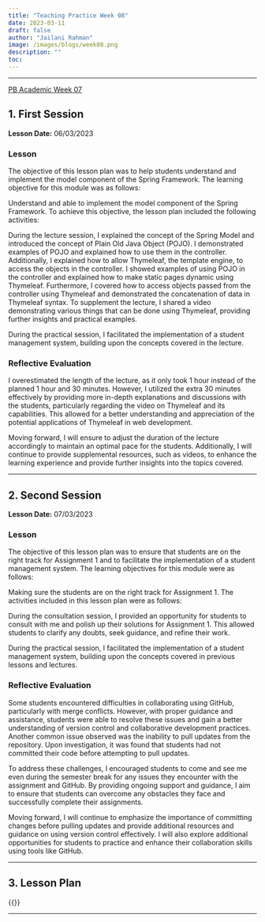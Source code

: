 ```yaml
---
title: "Teaching Practice Week 08"
date: 2023-03-11
draft: false
author: "Jailani Rahman"
image: /images/blogs/week08.png
description: ""
toc:
---
```


---

<div class="h1"><u>PB Academic Week 07</u></div>

## 1. First Session

**Lesson Date:** 06/03/2023

### Lesson

The objective of this lesson plan was to help students understand and implement the model component of the Spring Framework. The learning objective for this module was as follows:

Understand and able to implement the model component of the Spring Framework.
To achieve this objective, the lesson plan included the following activities:

During the lecture session, I explained the concept of the Spring Model and introduced the concept of Plain Old Java Object (POJO). I demonstrated examples of POJO and explained how to use them in the controller. Additionally, I explained how to allow Thymeleaf, the template engine, to access the objects in the controller. I showed examples of using POJO in the controller and explained how to make static pages dynamic using Thymeleaf. Furthermore, I covered how to access objects passed from the controller using Thymeleaf and demonstrated the concatenation of data in Thymeleaf syntax. To supplement the lecture, I shared a video demonstrating various things that can be done using Thymeleaf, providing further insights and practical examples.

During the practical session, I facilitated the implementation of a student management system, building upon the concepts covered in the lecture.

### Reflective Evaluation
I overestimated the length of the lecture, as it only took 1 hour instead of the planned 1 hour and 30 minutes. However, I utilized the extra 30 minutes effectively by providing more in-depth explanations and discussions with the students, particularly regarding the video on Thymeleaf and its capabilities. This allowed for a better understanding and appreciation of the potential applications of Thymeleaf in web development.

Moving forward, I will ensure to adjust the duration of the lecture accordingly to maintain an optimal pace for the students. Additionally, I will continue to provide supplemental resources, such as videos, to enhance the learning experience and provide further insights into the topics covered.

---

## 2. Second Session

**Lesson Date:** 07/03/2023

### Lesson

The objective of this lesson plan was to ensure that students are on the right track for Assignment 1 and to facilitate the implementation of a student management system. The learning objectives for this module were as follows:

Making sure the students are on the right track for Assignment 1.
The activities included in this lesson plan were as follows:

During the consultation session, I provided an opportunity for students to consult with me and polish up their solutions for Assignment 1. This allowed students to clarify any doubts, seek guidance, and refine their work.

During the practical session, I facilitated the implementation of a student management system, building upon the concepts covered in previous lessons and lectures.

### Reflective Evaluation
Some students encountered difficulties in collaborating using GitHub, particularly with merge conflicts. However, with proper guidance and assistance, students were able to resolve these issues and gain a better understanding of version control and collaborative development practices. Another common issue observed was the inability to pull updates from the repository. Upon investigation, it was found that students had not committed their code before attempting to pull updates.

To address these challenges, I encouraged students to come and see me even during the semester break for any issues they encounter with the assignment and GitHub. By providing ongoing support and guidance, I aim to ensure that students can overcome any obstacles they face and successfully complete their assignments.

Moving forward, I will continue to emphasize the importance of committing changes before pulling updates and provide additional resources and guidance on using version control effectively. I will also explore additional opportunities for students to practice and enhance their collaboration skills using tools like GitHub.

---

## 3. Lesson Plan
{{<embed-pdf url="../resources/NEP_LP_S2_23_WK7_MJA.pdf">}}

---